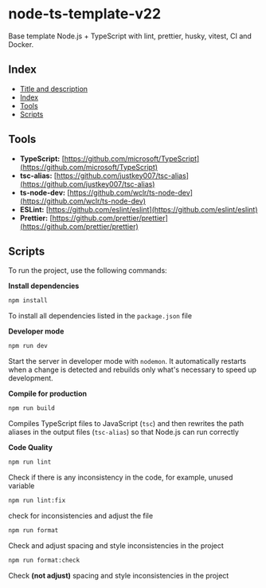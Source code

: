# node-ts-template-v22

Base template Node.js + TypeScript with lint, prettier, husky, vitest, CI and Docker.

## Index

- [Title and description](#node-ts-template-v22)
- [Index](#index)
- [Tools](#tools)
- [Scripts](#scripts)

## Tools

- **TypeScript:** [https://github.com/microsoft/TypeScript](https://github.com/microsoft/TypeScript)
- **tsc-alias:** [https://github.com/justkey007/tsc-alias](https://github.com/justkey007/tsc-alias)
- **ts-node-dev:** [https://github.com/wclr/ts-node-dev](https://github.com/wclr/ts-node-dev)
- **ESLint:** [https://github.com/eslint/eslint](https://github.com/eslint/eslint)
- **Prettier:** [https://github.com/prettier/prettier](https://github.com/prettier/prettier)

## Scripts

To run the project, use the following commands:

**Install dependencies**

```bash
npm install
```

To install all dependencies listed in the `package.json` file

**Developer mode**

```bash
npm run dev
```

Start the server in developer mode with `nodemon`. It automatically restarts when a change is detected and rebuilds only what's necessary to speed up development.

**Compile for production**

```bash
npm run build
```

Compiles TypeScript files to JavaScript (`tsc`) and then rewrites the path aliases in the output files (`tsc-alias`) so that Node.js can run correctly

**Code Quality**

```bash
npm run lint
```

Check if there is any inconsistency in the code, for example, unused variable

```bash
npm run lint:fix
```

check for inconsistencies and adjust the file

```bash
npm run format
```

Check and adjust spacing and style inconsistencies in the project

```bash
npm run format:check
```

Check **(not adjust)** spacing and style inconsistencies in the project
